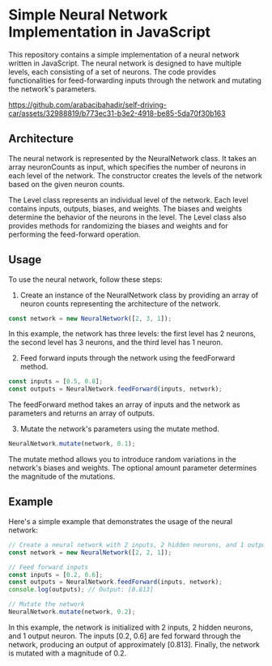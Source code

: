 # Simple Neural Network Implementation in JavaScript
This repository contains a simple implementation of a neural network written in JavaScript. The neural network is designed to have multiple levels, each consisting of a set of neurons. The code provides functionalities for feed-forwarding inputs through the network and mutating the network's parameters.


https://github.com/arabacibahadir/self-driving-car/assets/32988819/b773ec31-b3e2-4918-be85-5da70f30b163


## Architecture
The neural network is represented by the NeuralNetwork class. It takes an array neuronCounts as input, which specifies the number of neurons in each level of the network. The constructor creates the levels of the network based on the given neuron counts.

The Level class represents an individual level of the network. Each level contains inputs, outputs, biases, and weights. The biases and weights determine the behavior of the neurons in the level. The Level class also provides methods for randomizing the biases and weights and for performing the feed-forward operation.

## Usage
To use the neural network, follow these steps:
1. Create an instance of the NeuralNetwork class by providing an array of neuron counts representing the architecture of the network.
````javascript
const network = new NeuralNetwork([2, 3, 1]);
````
In this example, the network has three levels: the first level has 2 neurons, the second level has 3 neurons, and the third level has 1 neuron.

2. Feed forward inputs through the network using the feedForward method.

````javascript
const inputs = [0.5, 0.8];
const outputs = NeuralNetwork.feedForward(inputs, network);
````

The feedForward method takes an array of inputs and the network as parameters and returns an array of outputs.

3. Mutate the network's parameters using the mutate method.

````javascript
NeuralNetwork.mutate(network, 0.1);
````
The mutate method allows you to introduce random variations in the network's biases and weights. The optional amount parameter determines the magnitude of the mutations.

## Example
Here's a simple example that demonstrates the usage of the neural network:
````javascript
// Create a neural network with 2 inputs, 2 hidden neurons, and 1 output
const network = new NeuralNetwork([2, 2, 1]);

// Feed forward inputs
const inputs = [0.2, 0.6];
const outputs = NeuralNetwork.feedForward(inputs, network);
console.log(outputs); // Output: [0.813]

// Mutate the network
NeuralNetwork.mutate(network, 0.2);
````
In this example, the network is initialized with 2 inputs, 2 hidden neurons, and 1 output neuron. The inputs [0.2, 0.6] are fed forward through the network, producing an output of approximately [0.813]. Finally, the network is mutated with a magnitude of 0.2.
